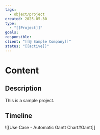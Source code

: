 ```yaml
---
tags:
  - object/project
created: 2025-05-30
type:
  - "[[Project]]"
goals:
responsible: 
client: "[[@ Sample Company]]"
status: "[[active]]"
---
```

# Content
## Description
This is a sample project.


## Timeline
![[Use Case - Automatic Gantt Chart#Gantt]]